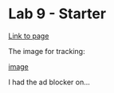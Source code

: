# Lab 9 - Starter
[Link to page](https://illusivealdebaran.github.io/Lab9_Starter/)


The image for tracking:


[image](./TrackJS.png)

I had the ad blocker on...
